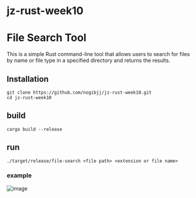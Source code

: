 # jz-rust-week10
# File Search Tool
This is a simple Rust command-line tool that allows users to search for files by name or file type in a specified directory and returns the results.

## Installation
```
git clone https://github.com/nogibjj/jz-rust-week10.git
cd jz-rust-week10
```

## build
```
cargo build --release
```

## run
```
./target/release/file-search <file path> <extension or file name>
```
### example
![image](https://user-images.githubusercontent.com/44468782/230188138-d9fa415e-76dc-463f-b0eb-8bcab754c484.png)

